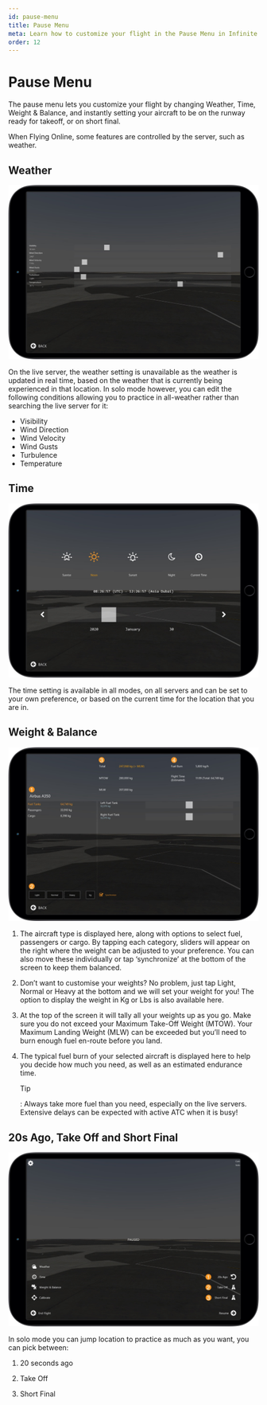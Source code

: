 ```yaml
---
id: pause-menu
title: Pause Menu
meta: Learn how to customize your flight in the Pause Menu in Infinite Flight.
order: 12
---
```




# Pause Menu

The pause menu lets you customize your flight by changing Weather, Time, Weight & Balance, and instantly setting your aircraft to be on the runway ready for takeoff, or on short final.



When Flying Online, some features are controlled by the server, such as weather.



## Weather

![Weather Screen](_images/manual/frames/weather.jpg)

 

On the live server, the weather setting is unavailable as the weather is updated in real time, based on the weather that is currently being experienced in that location. In solo mode however, you can edit the following conditions allowing you to practice in all-weather rather than searching the live server for it:

 

- Visibility
- Wind Direction
- Wind Velocity
- Wind Gusts
- Turbulence
- Temperature

 

## Time

![Time Screen](_images/manual/frames/time.jpg)

 

The time setting is available in all modes, on all servers and can be set to your own preference, or based on the current time for the location that you are in.

 

## **Weight & Balance**

![Weight and Balance Screen](_images/manual/frames/weight-and-balance.jpg)



1. The aircraft type is displayed here, along with options to select fuel, passengers or cargo. By tapping each category, sliders will appear on the right where the weight can be adjusted to your preference. You can also move these individually or tap ‘synchronize’ at the bottom of the screen to keep them balanced.

 

2. Don’t want to customise your weights? No problem, just tap Light, Normal or Heavy at the bottom and we will set your weight for you! The option to display the weight in Kg or Lbs is also available here.

 

3. At the top of the screen it will tally all your weights up as you go. Make sure you do not exceed your Maximum Take-Off Weight (MTOW). Your Maximum Landing Weight (MLW) can be exceeded but you’ll need to burn enough fuel en-route before you land.

 

4. The typical fuel burn of your selected aircraft is displayed here to help you decide how much you need, as well as an estimated endurance time.

   

   Tip

   : Always take more fuel than you need, especially on the live servers. Extensive delays can be expected with active ATC when it is busy!

 

## 20s Ago, Take Off and Short Final

 ![Pause Screen](_images/manual/frames/pause-screen.jpg)



In solo mode you can jump location to practice as much as you want, you can pick between:



1. 20 seconds ago

   

2. Take Off

   

3. Short Final
